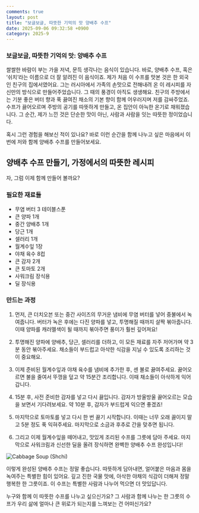 ```yaml
---
comments: true
layout: post
title: "보글보글, 따뜻한 기억의 맛 양배추 수프"
date: 2025-09-06 09:32:58 +0900
category: 2025-9
---
```


### 보글보글, 따뜻한 기억의 맛: 양배추 수프

쌀쌀한 바람이 부는 가을 저녁, 문득 생각나는 음식이 있습니다. 바로, 양배추 수프, 혹은 ‘쉬치’라는 이름으로 더 잘 알려진 이 음식이죠. 제가 처음 이 수프를 맛본 것은 한 외국인 친구의 집에서였어요. 그는 러시아에서 가족의 손맛으로 전해내려 온 이 레시피를 자신만의 방식으로 만들어주었습니다. 그 때의 풍경이 아직도 생생해요. 친구의 주방에서는 기분 좋은 버터 향과 푹 끓여진 채소의 기본 향이 함께 어우러지며 저를 감싸주었죠. 수프가 끓어오르며 주방의 공기를 따뜻하게 만들고, 온 집안이 아늑한 온기로 채워졌습니다. 그 순간, 제가 느낀 것은 단순한 맛이 아닌, 사람과 사람을 잇는 따뜻한 정이었습니다. 

혹시 그런 경험을 해보신 적이 있나요? 바로 이런 순간을 함께 나누고 싶은 마음에서 이번에 저와 함께 양배추 수프를 만들어보세요.

  

## 양배추 수프 만들기, 가정에서의 따뜻한 레시피  

자, 그럼 이제 함께 만들어 볼까요? 

### 필요한 재료들
- 무염 버터 3 테이블스푼
- 큰 양파 1개
- 중간 양배추 1개
- 당근 1개
- 셀러리 1개
- 월계수잎 1장
- 야채 육수 8컵
- 큰 감자 2개
- 큰 토마토 2개
- 사워크림 장식용
- 딜 장식용

### 만드는 과정
1. 먼저, 큰 더치오븐 또는 중간 사이즈의 무거운 냄비에 무염 버터를 넣어 중불에서 녹여줍니다. 버터가 녹은 후에는 다진 양파를 넣고, 투명해질 때까지 살짝 볶아줍니다. 이때 양파를 캐러멜색이 될 때까지 볶아주면 풍미가 훨씬 깊어져요!

2. 투명해진 양파에 양배추, 당근, 셀러리를 더하고, 이 모든 재료를 자주 저어가며 약 3분 동안 볶아주세요. 채소들이 부드럽고 아삭한 식감을 지닐 수 있도록 조리하는 것이 중요해요.

3. 이제 준비된 월계수잎과 야채 육수를 냄비에 추가한 후, 센 불로 끓여주세요. 끓어오르면 불을 줄여서 뚜껑을 덮고 약 15분간 조리합니다. 이때 채소들이 아삭하게 익어갑니다.

4. 15분 후, 사전 준비한 감자를 넣고 다시 끓입니다. 감자가 방울방울 끓어오르는 모습을 보면서 기다려보세요. 약 10분 후, 감자가 부드럽게 익으면 좋겠죠!

5. 마지막으로 토마토를 넣고 다시 한 번 끓기 시작합니다. 이때는 너무 오래 끓이지 말고 5분 정도 푹 익혀주세요. 마지막으로 소금과 후추로 간을 맞추면 됩니다.

6. 그리고 이제 월계수잎을 떼어내고, 맛있게 조리된 수프를 그릇에 담아 주세요. 마지막으로 사워크림과 신선한 딜을 올려 장식하면 완벽한 양배추 수프 완성입니다!

![Cabbage Soup (Shchi)](https://www.themealdb.com/images/media/meals/60oc3k1699009846.jpg)

  

이렇게 완성된 양배추 수프는 정말 좋습니다. 따뜻하게 담아내면, 얼어붙은 마음과 몸을 녹여주는 특별한 힘이 있어요. 깊고 진한 국물 맛에, 아삭한 야채의 식감이 더해져 정말 행복한 한 그릇이죠. 이 수프는 특별한 사람과 나누어 먹으면 더 맛있답니다. 

누구와 함께 이 따뜻한 수프를 나누고 싶으신가요? 그 사람과 함께 나누는 한 그릇의 수프가 우리 삶에 얼마나 큰 위로가 되는지를 느껴보는 건 어떠신가요?